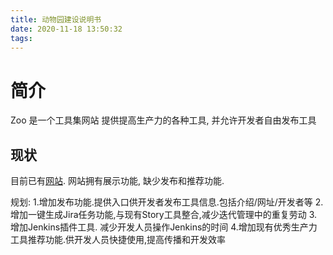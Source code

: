 ```yaml
---
title: 动物园建设说明书
date: 2020-11-18 13:50:32
tags:
---
```


# 简介

Zoo 是一个工具集网站
提供提高生产力的各种工具, 并允许开发者自由发布工具

## 现状

目前已有[网站](http://10.118.71.83:23333). 网站拥有展示功能, 缺少发布和推荐功能.




















规划: 
1.增加发布功能.提供入口供开发者发布工具信息.包括介绍/网址/开发者等
2.增加一键生成Jira任务功能,与现有Story工具整合,减少迭代管理中的重复劳动
3.增加Jenkins插件工具. 减少开发人员操作Jenkins的时间
4.增加现有优秀生产力工具推荐功能.供开发人员快捷使用,提高传播和开发效率
